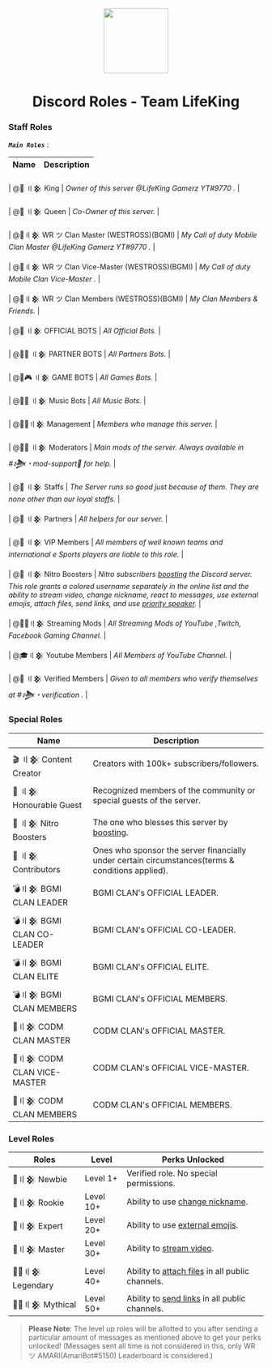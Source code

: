 <div align="center">
    <img src="https://i.imgur.com/SCUzUr2.jpg" width="128px" style="max-width:100%;">
    <h1>Discord Roles - Team LifeKing</h1>
</div>

<h3>Staff Roles</h3>

__***`Main Roles`***__ :

| Name                                            | Description                                                                                                      |
|-------------------------------------------------|------------------------------------------------------------------------------------------------------------------|

| @🤴 〢𒆜 King                                   |     *Owner of this server @LifeKing Gamerz YT#9770 .*                                                            |

| @👸 〢𒆜 Queen                                  |    *Co-Owner of this server.*                                                                                    |

| @🔰〢𒆜 WR ツ Clan Master (WESTROSS)(BGMI)       |     *My Call of duty Mobile Clan Master @LifeKing Gamerz YT#9770 .*                                              |

| @🔰〢𒆜 WR ツ Clan Vice-Master (WESTROSS)(BGMI)  |     *My Call of duty Mobile Clan Vice-Master .*                                                                  |

| @🔰〢𒆜 WR ツ Clan Members (WESTROSS)(BGMI)      |     *My Clan Members & Friends.*                                                                                 |

| @🤖 〢𒆜 OFFICIAL BOTS                          |     *All Official Bots.*                                                                                         |

| @🤖🤝 〢𒆜 PARTNER BOTS                         |     *All Partners Bots.*                                                                                         |

| @🤖🎮 〢𒆜 GAME BOTS                            |     *All Games Bots.*                                                                                            |

| @🤖🎶 〢𒆜 Music Bots                           |    *All Music Bots.*                                                                                             |

| @🕵️‍♂️〢𒆜 Management                               |    *Members who manage this server.*                                                                            |

| @👨‍💻 〢𒆜 Moderators                              |     *Main mods of the server. Always available in #𒋨・mod-support🔩 for help.*                                |

| @👲 〢𒆜 Staffs                                  |    *The Server runs so good just because of them. They are none other than our loyal staffs.*                   |

| @🤝 〢𒆜 Partners                                |     *All helpers for our server.*                                                                               |

| @🤵 〢𒆜 VIP Members                             |    *All members of well known teams and international e Sports players are liable to this role.*                 |

| @💎 〢𒆜 Nitro Boosters                         |    *Nitro subscribers [boosting](https://support.discord.com/hc/en-us/articles/360028038352-Server-Boosting) the                                                          Discord server. This role grants a colored username separately in the online list and the ability to stream                                                            video, change nickname, react to messages, use external emojis, attach files, send links, and use 
                                                      [priority speaker](https://support.discord.com/hc/en-us/articles/360011876531-Setting-up-Priority-Speaker).*    |

| @👨‍🚀〢𒆜 Streaming Mods                           |    *All Streaming Mods of YouTube ,Twitch, Facebook Gaming Channel.*                                             |

| @🎓〢𒆜 Youtube Members                          |    *All Members of YouTube Channel.*                                                                            |

| @👫 〢𒆜 Verified Members                        |    *Given to all members who verify themselves at #𒋨・verification .*                                         |


<h3>Special Roles</h3>

| Name              | Description                                                                                                                                                                                                     |
|-------------------|-----------------------------------------------------------------------------------------------------------------------------------------------------------------------------------------------------------------|
| 🎬 〢𒆜 Content Creator   | Creators with 100k+ subscribers/followers.                                                                                                                                                                      |
| 🤵 〢𒆜 Honourable Guest  | Recognized members of the community or special guests of the server.                                                                                                                                             |
| 💎 〢𒆜 Nitro Boosters     | The one who blesses this server by [boosting](https://support.discord.com/hc/en-us/articles/360028038352-Server-Boosting-).                                                                                     |
| 🤝 〢𒆜 Contributors       | Ones who sponsor the server financially under certain circumstances(terms & conditions applied).                                                                                                                |
| 💣〢𒆜 BGMI CLAN LEADER         | BGMI CLAN's OFFICIAL LEADER.                                                                                                                                                            |
| 💣〢𒆜 BGMI CLAN CO-LEADER         | BGMI CLAN's OFFICIAL CO-LEADER.                                                                                                                                                        |
| 💣〢𒆜 BGMI CLAN ELITE            | BGMI CLAN's OFFICIAL ELITE.                                                                                                                                    |
| 💣〢𒆜 BGMI CLAN MEMBERS          | BGMI CLAN's OFFICIAL MEMBERS.                                                                                                                                    |
| 🔫〢𒆜 CODM CLAN MASTER            | CODM CLAN's OFFICIAL MASTER.                                                                                                                                 |
| 🔫〢𒆜 CODM CLAN VICE-MASTER            | CODM CLAN's OFFICIAL VICE-MASTER.                                                                                                                                    |
| 🔫〢𒆜 CODM CLAN MEMBERS            | CODM CLAN's OFFICIAL MEMBERS.    |                                                                                                                                 
<h3>Level Roles</h3>

| Roles          |  Level        | Perks Unlocked                                                             |
|----------------|---------------|----------------------------------------------------------------------------|
| 🥇〢𒆜 Newbie | Level 1+                  | Verified role. No special permissions.                                                   |
| 🥈〢𒆜 Rookie | Level 10+                   | Ability to use [change nickname](https://support.discord.com/hc/en-us/articles/219070107-Server-Nicknames).                                             |
| 🥉〢𒆜 Expert | Level 20+                   | Ability to use [external emojis](https://support.discord.com/hc/en-us/articles/360036479811-Custom-Emojis).                 |
| 🏅〢𒆜 Master | Level 30+                  | Ability to [stream video](https://support.discord.com/hc/en-us/articles/360030714312-Stream-your-game-with-Go-Live-).                                    |
| 💂‍♂️〢𒆜 Legendary | Level 40+                  | Ability to [attach files](https://support.discord.com/hc/en-us/articles/211866427-How-do-I-upload-images-and-GIFs) in all public channels.                                 |
| 👮‍♂️〢𒆜 Mythical | Level 50+                  | Ability to [send links](https://support.discord.com/hc/en-us/articles/360021235192-Sending-GIFs-on-Discord) in all public channels.                                              |

> **Please Note**: The level up roles will be allotted to you after sending a particular amount of messages as mentioned above to get your perks unlocked! (Messages sent all time is not considered in this, only WR ツ AMARI(AmariBot#5150) Leaderboard is considered.)
